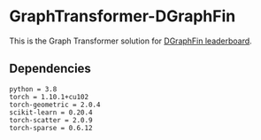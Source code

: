 # GraphTransformer-DGraphFin
This is the Graph Transformer solution for [DGraphFin leaderboard](https://dgraph.xinye.com/leaderboards/dgraphfin).

## Dependencies
```{bash}
python = 3.8
torch = 1.10.1+cu102
torch-geometric = 2.0.4
scikit-learn = 0.20.4
torch-scatter = 2.0.9
torch-sparse = 0.6.12
```
